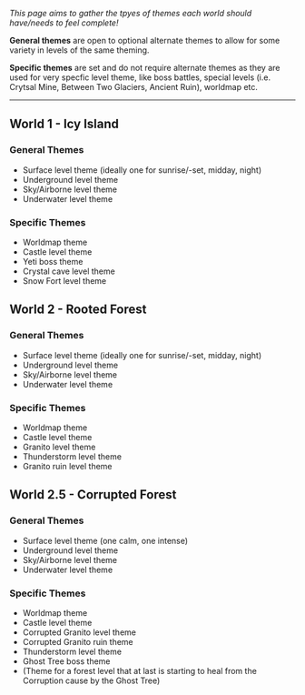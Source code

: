 _This page aims to gather the tpyes of themes each world should have/needs to feel complete!_

**General themes** are open to optional alternate themes to allow for some variety in levels of the same theming.

**Specific themes** are set and do not require alternate themes as they are used for very specfic level theme, like boss battles,
special levels (i.e. Crytsal Mine, Between Two Glaciers, Ancient Ruin), worldmap etc.

---

World 1 - Icy Island
--------------------

### General Themes

- Surface level theme (ideally one for sunrise/-set, midday, night)
- Underground level theme
- Sky/Airborne level theme
- Underwater level theme

### Specific Themes

- Worldmap theme
- Castle level theme
- Yeti boss theme
- Crystal cave level theme
- Snow Fort level theme


World 2 - Rooted Forest
-----------------------

### General Themes

- Surface level theme (ideally one for sunrise/-set, midday, night)
- Underground level theme
- Sky/Airborne level theme
- Underwater level theme

### Specific Themes

- Worldmap theme
- Castle level theme
- Granito level theme
- Thunderstorm level theme
- Granito ruin level theme


World 2.5 - Corrupted Forest
----------------------------

### General Themes

- Surface level theme (one calm, one intense)
- Underground level theme
- Sky/Airborne level theme
- Underwater level theme

### Specific Themes

- Worldmap theme
- Castle level theme
- Corrupted Granito level theme
- Corrupted Granito ruin theme
- Thunderstorm level theme
- Ghost Tree boss theme
- (Theme for a forest level that at last is starting to heal from the Corruption cause by the Ghost Tree)
